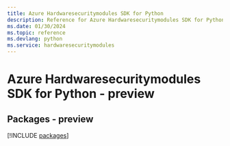 ```yaml
---
title: Azure Hardwaresecuritymodules SDK for Python
description: Reference for Azure Hardwaresecuritymodules SDK for Python
ms.date: 01/30/2024
ms.topic: reference
ms.devlang: python
ms.service: hardwaresecuritymodules
---
```

# Azure Hardwaresecuritymodules SDK for Python - preview
## Packages - preview
[!INCLUDE [packages](hardwaresecuritymodules-index.md)]